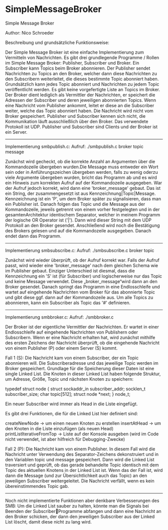 # SimpleMessageBroker

Simple Message Broker

Author: Nico Schroeder

Beschreibung und grundsätzliche Funktionsweise:

Der Simple Message Broker ist eine einfache Implementierung zum Vermitteln von 
Nachrichten.
Es gibt drei grundlegende Programme / Rollen im Simple Message Broker:
Publisher, Subscriber und Broker.
Ein Subscriber kann Topics beim Broker abonnieren. Der Publisher sendet Nachrichten zu 
Topics an den Broker, welcher dann diese Nachrichten zu den Subscribern weiterleitet, die 
dieses bestimmte Topic abonniert haben. 
Grundsätzlich kann jedes Topic abonniert und Nachrichten zu jedem Topic veröffentlicht 
werden. Es gibt keine vorgefertigte Liste an Topics im Broker.
Der Broker dient lediglich als Vermittler der Nachrichten, er speichert die Adressen der 
Subscriber und deren jeweiligen abonnierten Topics. Wenn eine Nachricht vom Publisher 
ankommt, leitet er diese an die Subscriber weiter, welche das Topic abonniert haben. Die 
Nachricht wird nicht vom Broker gespeichert. 
Publisher und Subscriber kennen sich nicht, die Kommunikation läuft ausschließlich über den 
Broker. Das verwendete Protokoll ist UDP. Publisher und Subscriber sind Clients und der 
Broker ist ein Server.

_______________________________________________________________________________________________

Implementierung smbpublish.c: 
Aufruf: ./smbpublish.c broker topic message

Zunächst wird gecheckt, ob die korrekte Anzahl an Argumenten über die Kommandozeile 
übergeben wurden.Die Message muss entweder ein Wort sein oder in Anführungszeichen 
übergeben werden, falls zu wenig oderzu viele Argumente übergeben wurden, bricht das 
Programm ab und es wird ein Hinweis zum korrekten Aufruf auf der Kommandozeile 
ausgegeben. 
War der Aufruf jedoch korrekt, wird dann eine 'broker_message' gebaut. Das ist ein String, 
der zusammengesetzt ist aus Kennzeichnung|Topic|Message. Kennzeichnung ist ein 'P', um 
dem Broker später zu signalisieren, dass man ein Publisher ist. Danach folgen das Topic und 
die Message aus der Kommandozeile, jeweils getrennt von einem vorher festgelegten und in 
der gesamtenArchitektur identischem Separator, welcher in meinem Programm der logische 
OR Operator ist ('|').
Dann wird dieser String mit dem UDP Protokoll an den Broker gesendet. Anschließend wird 
noch die Bestätigung des Brokers gelesen und auf die Kommandozeile ausgegeben. Danach 
endet dann das Programm.

_______________________________________________________________________________________________

Implementierung smbsubscribe.c:
Aufruf: ./smbsubscribe.c broker topic

Zunächst wird wieder überprüft, ob der Aufruf korrekt war. Falls der Aufruf passt, wird 
wieder eine 'broker_message' nach dem gleichen Schema wie im Publisher gebaut. Einziger 
Unterschied ist diesmal, dass die Kennzeichnung ein 'S' ist (für Subscriber) und 
logischerweise nur das Topic und keine Message verwendet. Diese „broker_message“wird 
dann an den Broker gesendet. Danach springt das Programm in eine Endlosschleife und 
wartet auf eingehende Nachrichten vom Broker für das abonnierte Topic und gibt diese ggf. 
dann auf der Kommandozeile aus. Um alle Topics zu abonnieren, kann ein Subscriber als 
Topic das '#' definieren. 

_______________________________________________________________________________________________

Implementierung smbbroker.c:
Aufruf: ./smbbroker.c

Der Broker ist der eigentliche Vermittler der Nachrichten. Er wartet in einer Endlosschleife 
auf eingehende Nachrichten von Publishern oder Subscribern. Wenn er eine Nachricht 
erhalten hat, wird zunächst mithilfe des ersten Zeichens der Nachricht überprüft, ob die 
eingehende Nachricht von einem Publisher (P) oder einem Server (S) kommt. 

Fall 1 (S): Die Nachricht kam von einem Subscriber, der ein Topic abonnieren will. Die 
Subscriberadresse und das jeweilige Topic werden im Broker gespeichert. Grundlage für die 
Speicherung dieser Daten ist eine single Linked List. Die Knoten in dieser Linked List haben 
folgende Struktur, um Adresse, Größe, Topic und nächsten Knoten zu speichern: 

typedef struct node
{
struct sockaddr_in subscriber_addr;
socklen_t subscriber_size;
char topic[512];
struct node *next;
} node_t;

Ein neuer Subscriber wird immer als Head in die Liste eingefügt. 

Es gibt drei Funktionen, die für die Linked List hier definiert sind: 

createNewNode → um einen neuen Knoten zu erstellen
insertAtHead → um den Knoten in die Liste einzufügen (als neuen Head)
printListIterativeFromTop → Liste auf der Konsole ausgeben (wird im Code nicht verwendet, 
ist aber hilfreich für Debugging-Zwecke)

Fall 2 (P): Die Nachricht kam von einem Publisher. In diesem Fall wird die Nachricht unter 
Verwendung des Separator-Zeichens dekonstruiert und in den Variablen topic und message
gespeichert. Dann wird die Linked List traversiert und geprüft, ob das gerade behandelte 
Topic identisch mit dem Topic des aktuellen Knotens in der Linked List ist. Wenn das der Fall 
ist, wird dann die Message (und zur Übersichtlichkeit auch das Topic) an den jeweiligen 
Subscriber weitergeleitet. Die Nachricht verfällt, wenn es kein übereinstimmendes Topic 
gab.

__________________________________________________________________________________________________

Noch nicht implementierte Funktionen aber denkbare Verbesserungen des SMB:
Um die Linked List sauber zu halten, könnte man die Signals bei Beenden der SubscriberProgramme abfangen 
und dann eine Nachricht an den Broker schicken, der dann den 
jeweiligen Subscriber aus der Linked List löscht, damit diese nicht zu lang wird. 
